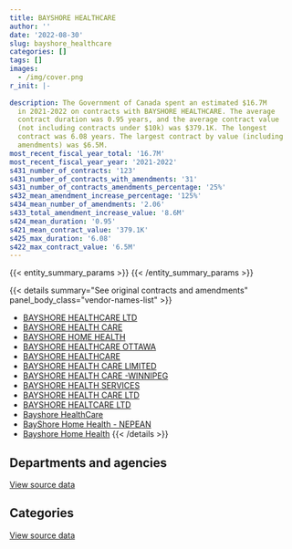 ```yaml
---
title: BAYSHORE HEALTHCARE
author: ''
date: '2022-08-30'
slug: bayshore_healthcare
categories: []
tags: []
images:
  - /img/cover.png
r_init: |-
  
description: The Government of Canada spent an estimated $16.7M
  in 2021-2022 on contracts with BAYSHORE HEALTHCARE. The average
  contract duration was 0.95 years, and the average contract value
  (not including contracts under $10k) was $379.1K. The longest
  contract was 6.08 years. The largest contract by value (including
  amendments) was $6.5M.
most_recent_fiscal_year_total: '16.7M'
most_recent_fiscal_year_year: '2021-2022'
s431_number_of_contracts: '123'
s431_number_of_contracts_with_amendments: '31'
s431_number_of_contracts_amendments_percentage: '25%'
s432_mean_amendment_increase_percentage: '125%'
s434_mean_number_of_amendments: '2.06'
s433_total_amendment_increase_value: '8.6M'
s424_mean_duration: '0.95'
s421_mean_contract_value: '379.1K'
s425_max_duration: '6.08'
s422_max_contract_value: '6.5M'
---
```


<script src="/rmarkdown-libs/htmlwidgets/htmlwidgets.js"></script>
<link href="/rmarkdown-libs/datatables-css/datatables-crosstalk.css" rel="stylesheet" />
<script src="/rmarkdown-libs/datatables-binding/datatables.js"></script>
<script src="/rmarkdown-libs/jquery/jquery-3.6.0.min.js"></script>
<link href="/rmarkdown-libs/dt-core-bootstrap/css/dataTables.bootstrap.min.css" rel="stylesheet" />
<link href="/rmarkdown-libs/dt-core-bootstrap/css/dataTables.bootstrap.extra.css" rel="stylesheet" />
<script src="/rmarkdown-libs/dt-core-bootstrap/js/jquery.dataTables.min.js"></script>
<script src="/rmarkdown-libs/dt-core-bootstrap/js/dataTables.bootstrap.min.js"></script>
<link href="/rmarkdown-libs/crosstalk/css/crosstalk.min.css" rel="stylesheet" />
<script src="/rmarkdown-libs/crosstalk/js/crosstalk.min.js"></script>
<script src="/rmarkdown-libs/htmlwidgets/htmlwidgets.js"></script>
<link href="/rmarkdown-libs/datatables-css/datatables-crosstalk.css" rel="stylesheet" />
<script src="/rmarkdown-libs/datatables-binding/datatables.js"></script>
<script src="/rmarkdown-libs/jquery/jquery-3.6.0.min.js"></script>
<link href="/rmarkdown-libs/dt-core-bootstrap/css/dataTables.bootstrap.min.css" rel="stylesheet" />
<link href="/rmarkdown-libs/dt-core-bootstrap/css/dataTables.bootstrap.extra.css" rel="stylesheet" />
<script src="/rmarkdown-libs/dt-core-bootstrap/js/jquery.dataTables.min.js"></script>
<script src="/rmarkdown-libs/dt-core-bootstrap/js/dataTables.bootstrap.min.js"></script>
<link href="/rmarkdown-libs/crosstalk/css/crosstalk.min.css" rel="stylesheet" />
<script src="/rmarkdown-libs/crosstalk/js/crosstalk.min.js"></script>

{{< entity_summary_params >}}
{{< /entity_summary_params >}}

{{< details summary="See original contracts and amendments" panel_body_class="vendor-names-list" >}}
- [BAYSHORE HEALTHCARE LTD](https://search.open.canada.ca/en/ct/?sort=contract_value_f%20desc&page=1&search_text=%22BAYSHORE%20HEALTHCARE%20LTD%22)
- [BAYSHORE HEALTH CARE](https://search.open.canada.ca/en/ct/?sort=contract_value_f%20desc&page=1&search_text=%22BAYSHORE%20HEALTH%20CARE%22)
- [BAYSHORE HOME HEALTH](https://search.open.canada.ca/en/ct/?sort=contract_value_f%20desc&page=1&search_text=%22BAYSHORE%20HOME%20HEALTH%22)
- [BAYSHORE HEALTHCARE OTTAWA](https://search.open.canada.ca/en/ct/?sort=contract_value_f%20desc&page=1&search_text=%22BAYSHORE%20HEALTHCARE%20OTTAWA%22)
- [BAYSHORE HEALTHCARE](https://search.open.canada.ca/en/ct/?sort=contract_value_f%20desc&page=1&search_text=%22BAYSHORE%20HEALTHCARE%22)
- [BAYSHORE HEALTH CARE LIMITED](https://search.open.canada.ca/en/ct/?sort=contract_value_f%20desc&page=1&search_text=%22BAYSHORE%20HEALTH%20CARE%20LIMITED%22)
- [BAYSHORE HEALTH CARE -WINNIPEG](https://search.open.canada.ca/en/ct/?sort=contract_value_f%20desc&page=1&search_text=%22BAYSHORE%20HEALTH%20CARE%20-WINNIPEG%22)
- [BAYSHORE HEALTH SERVICES](https://search.open.canada.ca/en/ct/?sort=contract_value_f%20desc&page=1&search_text=%22BAYSHORE%20HEALTH%20SERVICES%22)
- [BAYSHORE HEALTH CARE LTD](https://search.open.canada.ca/en/ct/?sort=contract_value_f%20desc&page=1&search_text=%22BAYSHORE%20HEALTH%20CARE%20LTD%22)
- [BAYSHORE HEALTCARE LTD](https://search.open.canada.ca/en/ct/?sort=contract_value_f%20desc&page=1&search_text=%22BAYSHORE%20HEALTCARE%20LTD%22)
- [Bayshore HealthCare](https://search.open.canada.ca/en/ct/?sort=contract_value_f%20desc&page=1&search_text=%22Bayshore%20HealthCare%22)
- [BayShore Home Health - NEPEAN](https://search.open.canada.ca/en/ct/?sort=contract_value_f%20desc&page=1&search_text=%22BayShore%20Home%20Health%20-%20NEPEAN%22)
- [Bayshore Home Health](https://search.open.canada.ca/en/ct/?sort=contract_value_f%20desc&page=1&search_text=%22Bayshore%20Home%20Health%22)
{{< /details >}}

## Departments and agencies

<div id="htmlwidget-1" style="width:100%;height:auto;" class="datatables html-widget"></div>
<script type="application/json" data-for="htmlwidget-1">{"x":{"style":"bootstrap","filter":"none","vertical":false,"data":[["<a href=\"/departments/cra-arc/\">Canada Revenue Agency<\/a>","<a href=\"/departments/csc-scc/\">Correctional Service of Canada<\/a>","<a href=\"/departments/isc-sac/\">Indigenous Services Canada<\/a>","<a href=\"/departments/jus/\">Department of Justice Canada<\/a>","<a href=\"/departments/phac-aspc/\">Public Health Agency of Canada<\/a>","<a href=\"/departments/pwgsc-tpsgc/\">Public Services and Procurement Canada<\/a>"],[null,215430.34,30288.91,159654.31,null,null],[0,223847.25,65276.24,149115.91,293180.55,null],[0,246881.9,12375322.72,151056.48,8595132.48,null],[0,481421.11,13899695.84,111460.8,2170181.53,42146.19]],"container":"<table class=\"table table-striped table-hover row-border order-column display\">\n  <thead>\n    <tr>\n      <th>Department<\/th>\n      <th>2018-2019<\/th>\n      <th>2019-2020<\/th>\n      <th>2020-2021<\/th>\n      <th>2021-2022<\/th>\n    <\/tr>\n  <\/thead>\n<\/table>","options":{"order":[[4,"desc"]],"pageLength":10,"autoWidth":true,"columnDefs":[{"targets":1,"render":"function(data, type, row, meta) {\n    return type !== 'display' ? data : DTWidget.formatCurrency(data, \"$\", 2, 3, \",\", \".\", true, null);\n  }"},{"targets":2,"render":"function(data, type, row, meta) {\n    return type !== 'display' ? data : DTWidget.formatCurrency(data, \"$\", 2, 3, \",\", \".\", true, null);\n  }"},{"targets":3,"render":"function(data, type, row, meta) {\n    return type !== 'display' ? data : DTWidget.formatCurrency(data, \"$\", 2, 3, \",\", \".\", true, null);\n  }"},{"targets":4,"render":"function(data, type, row, meta) {\n    return type !== 'display' ? data : DTWidget.formatCurrency(data, \"$\", 2, 3, \",\", \".\", true, null);\n  }"},{"width":"16%","targets":[1,2,3,4]},{"className":"dt-right","targets":[1,2,3,4]}],"orderClasses":false}},"evals":["options.columnDefs.0.render","options.columnDefs.1.render","options.columnDefs.2.render","options.columnDefs.3.render"],"jsHooks":[]}</script>
<p class="text-right">
<a href="https://github.com/GoC-Spending/contracts-data/tree/main/data/out/vendors/bayshore_healthcare/summary_by_fiscal_year_by_department.csv" class="source-data-link btn btn-link">View source data</a>
</p>

## Categories

<div id="htmlwidget-2" style="width:100%;height:auto;" class="datatables html-widget"></div>
<script type="application/json" data-for="htmlwidget-2">{"x":{"style":"bootstrap","filter":"none","vertical":false,"data":[["<a href=\"/categories/office_management/\">Office management<\/a>","<a href=\"/categories/professional_services/\">Professional services<\/a>","<a href=\"/categories/medical/\">Medical<\/a>"],[179824.21,null,225549.35],[188143.57,null,543276.38],[147765.15,null,21220628.43],[200975.8,42146.19,16461783.47]],"container":"<table class=\"table table-striped table-hover row-border order-column display\">\n  <thead>\n    <tr>\n      <th>Category<\/th>\n      <th>2018-2019<\/th>\n      <th>2019-2020<\/th>\n      <th>2020-2021<\/th>\n      <th>2021-2022<\/th>\n    <\/tr>\n  <\/thead>\n<\/table>","options":{"order":[[4,"desc"]],"dom":"t","pageLength":30,"autoWidth":true,"columnDefs":[{"targets":1,"render":"function(data, type, row, meta) {\n    return type !== 'display' ? data : DTWidget.formatCurrency(data, \"$\", 2, 3, \",\", \".\", true, null);\n  }"},{"targets":2,"render":"function(data, type, row, meta) {\n    return type !== 'display' ? data : DTWidget.formatCurrency(data, \"$\", 2, 3, \",\", \".\", true, null);\n  }"},{"targets":3,"render":"function(data, type, row, meta) {\n    return type !== 'display' ? data : DTWidget.formatCurrency(data, \"$\", 2, 3, \",\", \".\", true, null);\n  }"},{"targets":4,"render":"function(data, type, row, meta) {\n    return type !== 'display' ? data : DTWidget.formatCurrency(data, \"$\", 2, 3, \",\", \".\", true, null);\n  }"},{"width":"16%","targets":[1,2,3,4]},{"className":"dt-right","targets":[1,2,3,4]}],"orderClasses":false,"lengthMenu":[10,25,30,50,100]}},"evals":["options.columnDefs.0.render","options.columnDefs.1.render","options.columnDefs.2.render","options.columnDefs.3.render"],"jsHooks":[]}</script>
<p class="text-right">
<a href="https://github.com/GoC-Spending/contracts-data/tree/main/data/out/vendors/bayshore_healthcare/summary_by_fiscal_year_by_category.csv" class="source-data-link btn btn-link">View source data</a>
</p>
